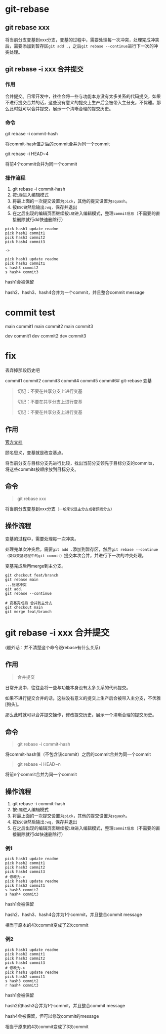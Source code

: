 # git-rebase

## git rebase xxx

将当前分支变基到xxx分支，变基的过程中，需要处理每一次冲突，处理完成冲突后，需要添加到暂存区`git add .`，之后`git rebase --continue`进行下一次的冲突处理。

## git rebase -i xxx 合并提交

### 作用
合并提交。日常开发中，往往会将一些与功能本身没有太多关系的代码提交，如果不进行提交合并的话，这些没有意义的提交上生产后会被带入主分支，不优雅。那么此时就可以合并提交，展示一个清晰合理的提交历史。

### 命令
git rebase -i commit-hash

将commit-hash值之后的commit合并为同一个commit

git rebase -i HEAD~4

将前4个commit合并为同一个commit

### 操作流程
1. git rebase -i commit-hash
2. 按`i键`进入编辑模式
3. 将最上面的一次提交设置为`pick`，其他的提交设置为`squash`。
4. 按`ESC键`然后输出`:wq`，保存并退出
5. 在之后出现的编辑页面继续按`i键`进入编辑模式，整理`commit信息`（不需要的直接删除就行dd快速删除行）


```
pick hash1 update readme
pick hash2 commit1
pick hash3 commit2
pick hash4 commit3

->

pick hash1 update readme
pick hash2 commit1
s hash3 commit2
s hash4 commit3
```
hash1会被保留

hash2、hash3、hash4合并为一个commit，并且整合commit message

# commit test

main commit1
main commit2
main commit3

dev commit1
dev commit2
dev commit3

# fix
丢弃掉那段历史吧

commit1
commit2
commit3
commit4
commit5
commit6# git-rebase 变基
> 切记：不要在共享分支上进行变基
> 
> 切记：不要在共享分支上进行变基
> 
> 切记：不要在共享分支上进行变基

## 作用
[官方文档](https://git-scm.com/book/zh/v2/Git-%E5%88%86%E6%94%AF-%E5%8F%98%E5%9F%BA)

顾名思义，变基就是改变基点。

将当前分支与目标分支先进行比较，找出当前分支领先于目标分支的commits，将这些commits按顺序放到目标分支。

## 命令
> git rebase xxx

将当前分支变基到xxx分支`（一般来说是主分支或者预发分支）`

## 操作流程
变基的过程中，需要处理每一次冲突。

处理完单次冲突后，需要`git add .`添加到暂存区，然后`git rebase --continue（类似变基过程中的git commit）`提交本次合并，并进行下一次的冲突处理。

变基完成后再merge到主分支。
```
git checkout feat/branch
git rebase main
...处理冲突
git add.
git rebase --continue

# 变基完成后 合并到主分支
git checkout main
git merge feat/branch
```

# git rebase -i xxx 合并提交
(题外话：并不清楚这个命令跟rebase有什么关系)

## 作用
> 合并提交

日常开发中，往往会将一些与功能本身没有太多关系的代码提交。

如果不进行提交合并的话，这些没有意义的提交上生产后会被带入主分支，不优雅[狗头]。

那么此时就可以合并提交操作，修改提交历史，展示一个清晰合理的提交历史。

## 命令
> git rebase -i commit-hash

将commit-hash值（不包含该commit）之后的commit合并为同一个commit

> git rebase -i HEAD~n

将前n个commit合并为同一个commit

## 操作流程
1. git rebase -i commit-hash
2. 按`i键`进入编辑模式
3. 将最上面的一次提交设置为`pick`，其他的提交设置为`squash`。
4. 按`ESC键`然后输出`:wq`，保存并退出
5. 在之后出现的编辑页面继续按`i键`进入编辑模式，整理`commit信息`（不需要的直接删除就行dd快速删除行）

### 例1
```
pick hash1 update readme
pick hash2 commit1
pick hash3 commit2
pick hash4 commit3
# 修改为->
pick hash1 update readme
pick hash2 commit1
s hash3 commit2
s hash4 commit3
```
hash1会被保留

hash2、hash3、hash4合并为1个commit，并且整合commit message

相当于原本的4次commit变成了2次commit

### 例2
```
pick hash1 update readme
pick hash2 commit1
pick hash3 commit2
pick hash4 commit3
# 修改为->
pick hash1 update readme
pick hash2 commit1
s hash3 commit2
r hash4 commit3
```
hash1会被保留

hash2和hash3合并为1个commit，并且整合commit message

hash4会被保留，但可以修改commit的message

相当于原来的4次commit变成了3次commit